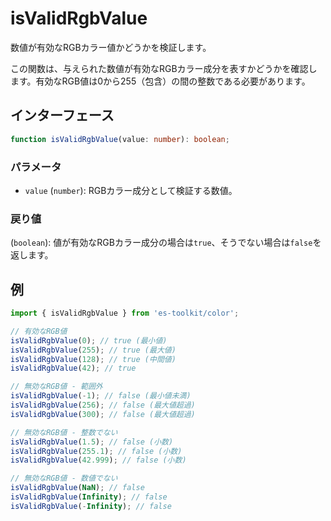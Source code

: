 # isValidRgbValue

数値が有効なRGBカラー値かどうかを検証します。

この関数は、与えられた数値が有効なRGBカラー成分を表すかどうかを確認します。有効なRGB値は0から255（包含）の間の整数である必要があります。

## インターフェース

```typescript
function isValidRgbValue(value: number): boolean;
```

### パラメータ

- `value` (`number`): RGBカラー成分として検証する数値。

### 戻り値

(`boolean`): 値が有効なRGBカラー成分の場合は`true`、そうでない場合は`false`を返します。

## 例

```typescript
import { isValidRgbValue } from 'es-toolkit/color';

// 有効なRGB値
isValidRgbValue(0); // true (最小値)
isValidRgbValue(255); // true (最大値)
isValidRgbValue(128); // true (中間値)
isValidRgbValue(42); // true

// 無効なRGB値 - 範囲外
isValidRgbValue(-1); // false (最小値未満)
isValidRgbValue(256); // false (最大値超過)
isValidRgbValue(300); // false (最大値超過)

// 無効なRGB値 - 整数でない
isValidRgbValue(1.5); // false (小数)
isValidRgbValue(255.1); // false (小数)
isValidRgbValue(42.999); // false (小数)

// 無効なRGB値 - 数値でない
isValidRgbValue(NaN); // false
isValidRgbValue(Infinity); // false
isValidRgbValue(-Infinity); // false
```
